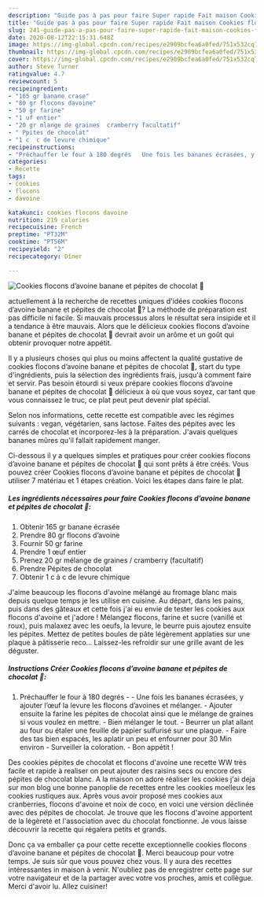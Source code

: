 ```yaml
---
description: "Guide pas à pas pour faire Super rapide Fait maison Cookies flocons d’avoine banane et pépites de chocolat 🍫"
title: "Guide pas à pas pour faire Super rapide Fait maison Cookies flocons d’avoine banane et pépites de chocolat 🍫"
slug: 241-guide-pas-a-pas-pour-faire-super-rapide-fait-maison-cookies-flocons-davoine-banane-et-pepites-de-chocolat
date: 2020-08-12T22:15:31.648Z
image: https://img-global.cpcdn.com/recipes/e2909bcfea6a0fed/751x532cq70/cookies-flocons-davoine-banane-et-pepites-de-chocolat-🍫-photo-principale-de-la-recette.jpg
thumbnail: https://img-global.cpcdn.com/recipes/e2909bcfea6a0fed/751x532cq70/cookies-flocons-davoine-banane-et-pepites-de-chocolat-🍫-photo-principale-de-la-recette.jpg
cover: https://img-global.cpcdn.com/recipes/e2909bcfea6a0fed/751x532cq70/cookies-flocons-davoine-banane-et-pepites-de-chocolat-🍫-photo-principale-de-la-recette.jpg
author: Steve Turner
ratingvalue: 4.7
reviewcount: 5
recipeingredient:
- "165 gr banane crase"
- "80 gr flocons davoine"
- "50 gr farine"
- "1 uf entier"
- "20 gr mlange de graines  cramberry facultatif"
- " Ppites de chocolat"
- "1 c  c de levure chimique"
recipeinstructions:
- "Préchauffer le four à 180 degrés   Une fois les bananes écrasées, y ajouter l’œuf la levure les flocons d’avoines et mélanger.  Ajouter ensuite la farine les pépites de chocolat ainsi que le mélange de graines si vous voulez en mettre. Bien mélanger le tout. Beurrer un plat allant au four ou étaler une feuille de papier sulfurisé sur une plaque. Faire des tas bien espacés, les aplatir un peu et enfourner pour 30 Min environ  Surveiller la coloration. Bon appétit !"
categories:
- Recette
tags:
- cookies
- flocons
- davoine

katakunci: cookies flocons davoine 
nutrition: 219 calories
recipecuisine: French
preptime: "PT32M"
cooktime: "PT56M"
recipeyield: "2"
recipecategory: Dîner

---
```



![Cookies flocons d’avoine banane et pépites de chocolat 🍫](https://img-global.cpcdn.com/recipes/e2909bcfea6a0fed/751x532cq70/cookies-flocons-davoine-banane-et-pepites-de-chocolat-🍫-photo-principale-de-la-recette.jpg)

actuellement à la recherche de recettes uniques d'idées cookies flocons d’avoine banane et pépites de chocolat 🍫? La méthode de préparation est pas difficile ni facile. Si mauvais processus alors le résultat sera insipide et il a tendance à être mauvais. Alors que le délicieux cookies flocons d’avoine banane et pépites de chocolat 🍫 devrait avoir un arôme et un goût qui obtenir provoquer notre appétit.

Il y a plusieurs choses qui plus ou moins affectent la qualité gustative de cookies flocons d’avoine banane et pépites de chocolat 🍫, start du type d'ingrédients, puis la sélection des ingrédients frais, jusqu'à comment faire et servir. Pas besoin étourdi si veux prépare cookies flocons d’avoine banane et pépites de chocolat 🍫 délicieux à où que vous soyez, car tant que vous connaissez le truc, ce plat peut peut devenir plat spécial.

Selon nos informations, cette recette est compatible avec les régimes suivants : vegan, végétarien, sans lactose. Faites des pépites avec les carrés de chocolat et incorporez-les à la préparation. J&#39;avais quelques bananes mûres qu&#39;il fallait rapidement manger.


Ci-dessous il y a quelques simples et pratiques pour créer cookies flocons d’avoine banane et pépites de chocolat 🍫 qui sont prêts à être créés. Vous pouvez créer Cookies flocons d’avoine banane et pépites de chocolat 🍫 utiliser 7 matériau et 1 étapes création. Voici les étapes dans faire le plat.

<!--inarticleads1-->

##### Les ingrédients nécessaires pour faire Cookies flocons d’avoine banane et pépites de chocolat 🍫:

1. Obtenir 165 gr banane écrasée
1. Prendre 80 gr flocons d’avoine
1. Fournir 50 gr farine
1. Prendre 1 œuf entier
1. Prenez 20 gr mélange de graines / cramberry (facultatif)
1. Prendre  Pépites de chocolat
1. Obtenir 1 c à c de levure chimique


J&#39;aime beaucoup les flocons d&#39;avoine mélangé au fromage blanc mais depuis quelque temps je les utilise en cuisine. Au départ, dans les pains, puis dans des gâteaux et cette fois j&#39;ai eu envie de tester les cookies aux flocons d&#39;avoine et j&#39;adore ! Mélangez flocons, farine et sucre (vanillé et roux), puis malaxez avec les oeufs, la levure, le beurre puis ajoutez ensuite les pépites. Mettez de petites boules de pâte légèrement applaties sur une plaque à pâtisserie reco… Laissez-les refroidir sur une grille avant de les déguster. 

<!--inarticleads2-->

##### Instructions Créer Cookies flocons d’avoine banane et pépites de chocolat 🍫:

1. Préchauffer le four à 180 degrés  -  - Une fois les bananes écrasées, y ajouter l’œuf la levure les flocons d’avoines et mélanger.  - Ajouter ensuite la farine les pépites de chocolat ainsi que le mélange de graines si vous voulez en mettre. - Bien mélanger le tout. - Beurrer un plat allant au four ou étaler une feuille de papier sulfurisé sur une plaque. - Faire des tas bien espacés, les aplatir un peu et enfourner pour 30 Min environ  - Surveiller la coloration. - Bon appétit !


Des cookies pépites de chocolat et flocons d&#39;avoine une recette WW très facile et rapide à realiser on peut ajouter des raisins secs ou encore des pépites de chocolat blanc. A la maison on adore réaliser les cookies j&#39;ai deja sur mon blog une bonne panoplie de recettes entre les cookies moelleux les cookies rustiques aux. Après vous avoir proposé mes cookies aux cranberries, flocons d&#39;avoine et noix de coco, en voici une version déclinée avec des pépites de chocolat. Je trouve que les flocons d&#39;avoine apportent de la légèreté et l&#39;association avec du chocolat fonctionne. Je vous laisse découvrir la recette qui régalera petits et grands. 


Donc ça va emballer ça pour cette recette exceptionnelle cookies flocons d’avoine banane et pépites de chocolat 🍫. Merci beaucoup pour votre temps. Je suis sûr que vous pouvez chez vous. Il y aura des recettes  intéressantes in maison à venir. N'oubliez pas de enregistrer cette page sur votre navigateur et de la partager avec votre vos proches, amis et collègue. Merci d'avoir lu. Allez cuisiner!
